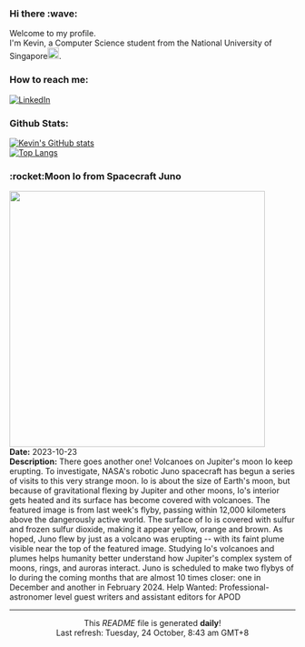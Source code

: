 <h3>Hi there :wave:</h3>

Welcome to my profile.   
I'm Kevin, a Computer Science student from the National University of Singapore<img src="https://img.icons8.com/color/96/000000/singapore-circular.png" width="20px"/>.</p>

<h3>How to reach me: </h3>
<a href="https://www.linkedin.com/in/kevin-foong/"><img alt="LinkedIn" src="https://img.shields.io/badge/linkedin-%230077B5.svg?&style=for-the-badge&logo=linkedin&logoColor=white" /></a> 

<h3>Github Stats: </h3> 

[![Kevin's GitHub stats](https://github-readme-stats.vercel.app/api?username=kevin9foong&theme=tokyonight)](https://github.com/anuraghazra/github-readme-stats) <br/>
[![Top Langs](https://github-readme-stats.vercel.app/api/top-langs/?username=kevin9foong&layout=compact&theme=tokyonight)](https://github.com/anuraghazra/github-readme-stats)

<h3>:rocket:Moon Io from Spacecraft Juno</h3> 
<img width="450" src="https:&#x2F;&#x2F;apod.nasa.gov&#x2F;apod&#x2F;image&#x2F;2310&#x2F;IoFlyby_Juno_2047.jpg" /><br/>
<b>Date:</b> 2023-10-23<br/>
<b>Description:</b> There goes another one!  Volcanoes on Jupiter&#39;s moon Io keep erupting. To investigate, NASA&#39;s robotic Juno spacecraft has begun a series of visits to this very strange moon. Io is about the size of Earth&#39;s moon, but because of gravitational flexing by Jupiter and other moons, Io&#39;s interior gets heated and its surface has become covered with volcanoes.  The featured image is from last week&#39;s flyby, passing within 12,000 kilometers above the dangerously active world. The surface of Io is covered with sulfur and frozen sulfur dioxide, making it appear yellow, orange and brown. As hoped, Juno flew by just as a volcano was erupting -- with its faint plume visible near the top of the featured image.  Studying Io&#39;s volcanoes and plumes helps humanity better understand how Jupiter&#39;s complex system of moons, rings, and auroras interact. Juno is scheduled to make two flybys of Io during the coming months that are almost 10 times closer: one in December and another in February 2024.   Help Wanted: Professional-astronomer level guest writers and assistant editors for APOD<br/>

------------
<p align="center">This <i>README</i> file is generated <b>daily</b>!</br>
Last refresh: Tuesday, 24 October, 8:43 am GMT+8<br />